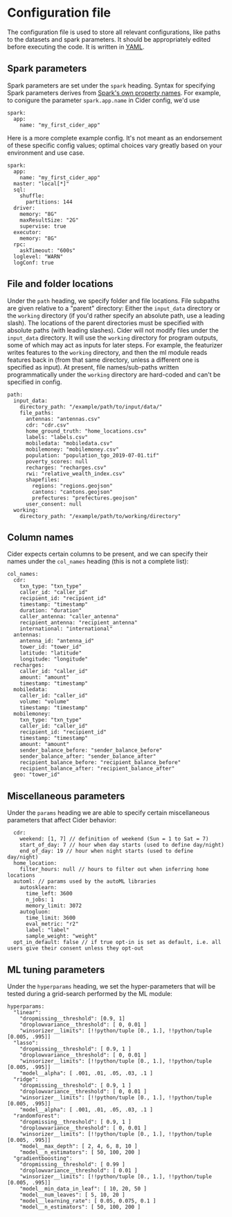 
# Configuration file

The configuration file is used to store all relevant configurations, like paths to the datasets and spark parameters. It should be appropriately edited before executing the code. It is written in [YAML](https://yaml.org/).

## Spark parameters
Spark parameters are set under the `spark` heading. Syntax for specifying Spark parameters derives from [Spark\'s own property names](https://spark.apache.org/docs/latest/configuration.html#available-properties). For example, to conigure the parameter `spark.app.name` in Cider config, we'd use
```
spark:
  app:
    name: "my_first_cider_app"
```

Here is a more complete example config. It's not meant as an endorsement of these specific config values; optimal choices vary greatly based on your environment and use case. 

```
spark:
  app:
    name: "my_first_cider_app"
  master: "local[*]"
  sql:
    shuffle:
      partitions: 144
  driver:
    memory: "8G"
    maxResultSize: "2G"
    supervise: true
  executor:
    memory: "8G"
  rpc:
    askTimeout: "600s"
  loglevel: "WARN"
  logConf: true
```

## File and folder locations

Under the `path` heading, we specify folder and file locations. File subpaths are given relative to a "parent" directory: Either the `input_data` directory or the `working` directory (if you'd rather specify an absolute path, use a leading slash). The locations of the parent directories must be specified with absolute paths (with leading slashes). Cider will not modify files under the `input_data` directory. It will use the `working` directory for program outputs, some of which may act as inputs for later steps. For example, the featurizer writes features to the `working` directory, and then the ml module reads features back in (from that same directory, unless a different one is specified as input). At present, file names/sub-paths written programmatically under the `working` directory are hard-coded and can't be specified in config.

```
path:
  input_data: 
    directory_path: "/example/path/to/input/data/"
    file_paths:
      antennas: "antennas.csv"
      cdr: "cdr.csv"
      home_ground_truth: "home_locations.csv"
      labels: "labels.csv"
      mobiledata: "mobiledata.csv"
      mobilemoney: "mobilemoney.csv"
      population: "population_tgo_2019-07-01.tif"
      poverty_scores: null
      recharges: "recharges.csv"
      rwi: "relative_wealth_index.csv"
      shapefiles:
        regions: "regions.geojson"
        cantons: "cantons.geojson"
        prefectures: "prefectures.geojson"
      user_consent: null
  working: 
    directory_path: "/example/path/to/working/directory"
```

## Column names

Cider expects certain columns to be present, and we can specify their names under the `col_names` heading (this is not a complete list):

```
col_names:
  cdr:
    txn_type: "txn_type"
    caller_id: "caller_id"
    recipient_id: "recipient_id"
    timestamp: "timestamp"
    duration: "duration"
    caller_antenna: "caller_antenna"
    recipient_antenna: "recipient_antenna"
    international: "international"
  antennas:
    antenna_id: "antenna_id"
    tower_id: "tower_id"
    latitude: "latitude"
    longitude: "longitude"
  recharges:
    caller_id: "caller_id"
    amount: "amount"
    timestamp: "timestamp"
  mobiledata:
    caller_id: "caller_id"
    volume: "volume"
    timestamp: "timestamp"
  mobilemoney:
    txn_type: "txn_type"
    caller_id: "caller_id"
    recipient_id: "recipient_id"
    timestamp: "timestamp"
    amount: "amount"
    sender_balance_before: "sender_balance_before"
    sender_balance_after: "sender_balance_after"
    recipient_balance_before: "recipient_balance_before"
    recipient_balance_after: "recipient_balance_after"
  geo: "tower_id"
```

## Miscellaneous parameters

Under the `params` heading we are able to specify certain miscellaneous parameters that affect Cider behavior:

```
  cdr:
    weekend: [1, 7] // definition of weekend (Sun = 1 to Sat = 7)
    start_of_day: 7 // hour when day starts (used to define day/night)
    end_of_day: 19 // hour when night starts (used to define day/night)
  home_location:
    filter_hours: null // hours to filter out when inferring home locations
  automl: // params used by the autoML libraries
    autosklearn:
      time_left: 3600
      n_jobs: 1
      memory_limit: 3072
    autogluon:
      time_limit: 3600
      eval_metric: "r2"
      label: "label"
      sample_weight: "weight"
  opt_in_default: false // if true opt-in is set as default, i.e. all users give their consent unless they opt-out
```

## ML tuning parameters

Under the `hyperparams` heading, we set the hyper-parameters that will be tested during a grid-search performed by the ML module:

```
hyperparams:
  "linear":
    "dropmissing__threshold": [0.9, 1]
    "droplowvariance__threshold": [ 0, 0.01 ]
    "winsorizer__limits": [!!python/tuple [0., 1.], !!python/tuple [0.005, .995]]
  "lasso":
    "dropmissing__threshold": [ 0.9, 1 ]
    "droplowvariance__threshold": [ 0, 0.01 ]
    "winsorizer__limits": [!!python/tuple [0., 1.], !!python/tuple [0.005, .995]]
    "model__alpha": [ .001, .01, .05, .03, .1 ]
  "ridge":
    "dropmissing__threshold": [ 0.9, 1 ]
    "droplowvariance__threshold": [ 0, 0.01 ]
    "winsorizer__limits": [!!python/tuple [0., 1.], !!python/tuple [0.005, .995]]
    "model__alpha": [ .001, .01, .05, .03, .1 ]
  "randomforest":
    "dropmissing__threshold": [ 0.9, 1 ]
    "droplowvariance__threshold": [ 0, 0.01 ]
    "winsorizer__limits": [!!python/tuple [0., 1.], !!python/tuple [0.005, .995]]
    "model__max_depth": [ 2, 4, 6, 8, 10 ]
    "model__n_estimators": [ 50, 100, 200 ]
  "gradientboosting":
    "dropmissing__threshold": [ 0.99 ]
    "droplowvariance__threshold": [ 0.01 ]
    "winsorizer__limits": [!!python/tuple [0., 1.], !!python/tuple [0.005, .995]]
    "model__min_data_in_leaf": [ 10, 20, 50 ]
    "model__num_leaves": [ 5, 10, 20 ]
    "model__learning_rate": [ 0.05, 0.075, 0.1 ]
    "model__n_estimators": [ 50, 100, 200 ]
```
